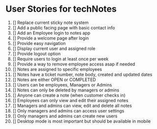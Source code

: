# User Stories for techNotes

1. [] Replace current sticky note system
2. [] Add a public facing page with basic contact info
3. [] Add an Employee login to notes app
4. [] Provide a welcome page after login
5. [] Provide easy navigation
6. [] Display current user and assigned role
7. [] Provide logout option 
8. [] Require users to login at least once per week
9. [] Provide a way to remove employee access asap if needed
10. [] Notes are assigned to specific employees
11. [] Notes have a ticket number, note body, created and updated dates
12. [] Notes are either OPEN or COMPLETED
13. [] Users can be employees, Managers or Admins
14. [] Notes can only be deleted by managers or admins
15. [] Anyone can create a note (when customer checks in)
16. [] Employees can only view and edit their assigned notes
17. [] Managers and admins can view, edit and delete all notes
18. [] Only managers and admins can access user settings
19. [] Only managers and admins can create new users
20. [] Desktop mode is most important but should be available in mobile